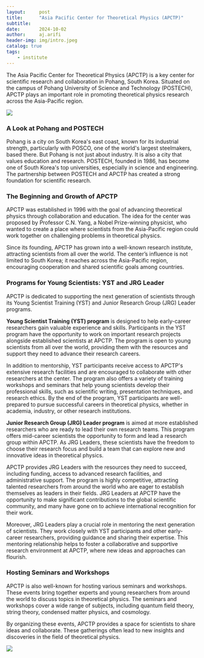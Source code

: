 ```yaml
---
layout:     post
title:      "Asia Pacific Center for Theoretical Physics (APCTP)"
subtitle:   
date:       2024-10-02
author:     aj.arifi
header-img: img/intro.jpeg
catalog: true
tags:
    - institute
---
```



The Asia Pacific Center for Theoretical Physics (APCTP) is a key center for scientific research and collaboration in Pohang, South Korea. 
Situated on the campus of Pohang University of Science and Technology (POSTECH), 
APCTP plays an important role in promoting theoretical physics research across the Asia-Pacific region.

![](https://apctp.org/data/upload/program/ws_poster_0001687)

### A Look at Pohang and POSTECH

Pohang is a city on South Korea's east coast, known for its industrial strength, 
particularly with POSCO, one of the world's largest steelmakers, based there. But Pohang is not just about industry. 
It is also a city that values education and research. POSTECH, founded in 1986, has become one of South Korea's top universities, 
especially in science and engineering. The partnership between POSTECH and APCTP has created a strong foundation for scientific research.

### The Beginning and Growth of APCTP

APCTP was established in 1996 with the goal of advancing theoretical physics through collaboration and education. 
The idea for the center was proposed by Professor C.N. Yang, a Nobel Prize-winning physicist, 
who wanted to create a place where scientists from the Asia-Pacific region could work together on challenging problems in theoretical physics.

Since its founding, APCTP has grown into a well-known research institute, attracting scientists from all over the world. 
The center’s influence is not limited to South Korea; it reaches across the Asia-Pacific region, 
encouraging cooperation and shared scientific goals among countries.

### Programs for Young Scientists: YST and JRG Leader

APCTP is dedicated to supporting the next generation of scientists through its 
Young Scientist Training (YST) and Junior Research Group (JRG) Leader programs.

**Young Scientist Training (YST) program** is designed to help early-career researchers gain valuable experience and skills. 
Participants in the YST program have the opportunity to work on important research projects alongside established scientists at APCTP. 
The program is open to young scientists from all over the world, 
providing them with the resources and support they need to advance their research careers.

In addition to mentorship, YST participants receive access to APCTP's extensive research facilities 
and are encouraged to collaborate with other researchers at the center. 
The program also offers a variety of training workshops and seminars that help young scientists develop their professional skills, 
such as scientific writing, presentation techniques, and research ethics. By the end of the program, 
YST participants are well-prepared to pursue successful careers in theoretical physics, whether in academia, industry, or other research institutions.

**Junior Research Group (JRG) Leader program** is aimed at more established researchers who are ready to lead their own research teams. 
This program offers mid-career scientists the opportunity to form and lead a research group within APCTP. 
As JRG Leaders, these scientists have the freedom to choose their research focus and build a team 
that can explore new and innovative ideas in theoretical physics.

APCTP provides JRG Leaders with the resources they need to succeed, including funding, access to advanced research facilities, and administrative support. 
The program is highly competitive, attracting talented researchers from around the world who are eager to establish themselves as leaders in their fields. 
JRG Leaders at APCTP have the opportunity to make significant contributions to the global scientific community, 
and many have gone on to achieve international recognition for their work.

Moreover, JRG Leaders play a crucial role in mentoring the next generation of scientists. 
They work closely with YST participants and other early-career researchers, providing guidance and sharing their expertise. 
This mentoring relationship helps to foster a collaborative and supportive research environment at APCTP, where new ideas and approaches can flourish.

### Hosting Seminars and Workshops

APCTP is also well-known for hosting various seminars and workshops. 
These events bring together experts and young researchers from around the world to discuss topics in theoretical physics. 
The seminars and workshops cover a wide range of subjects, including quantum field theory, string theory, condensed matter physics, and cosmology.

By organizing these events, APCTP provides a space for scientists to share ideas and collaborate. 
These gatherings often lead to new insights and discoveries in the field of theoretical physics.

![](https://www.apctp.org/theme/d/html/image/n/activities/%ED%95%99%EC%88%A0%ED%99%9C%EB%8F%99.jpg)


